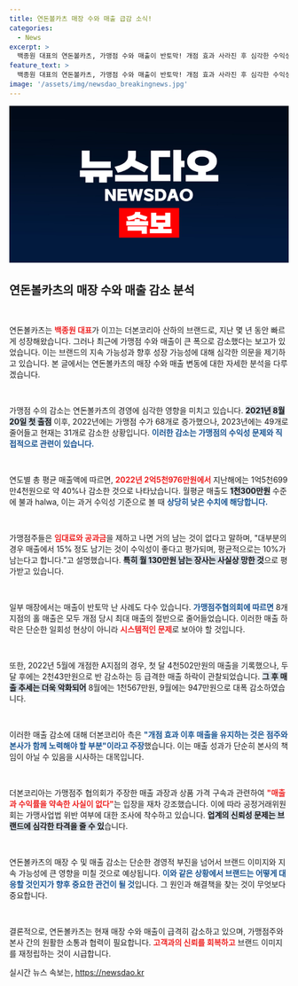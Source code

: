 ```yaml
---
title: 연돈볼카츠 매장 수와 매출 급감 소식!
categories:
  - News
excerpt: >
  백종원 대표의 연돈볼카츠, 가맹점 수와 매출이 반토막! 개점 효과 사라진 후 심각한 수익성 악화와 점주들의 고충, 공정위 조사까지... 이 상황의 진실은? 클릭해서 확인해보세요!
feature_text: >
  백종원 대표의 연돈볼카츠, 가맹점 수와 매출이 반토막! 개점 효과 사라진 후 심각한 수익성 악화와 점주들의 고충, 공정위 조사까지... 이 상황의 진실은? 클릭해서 확인해보세요!
image: '/assets/img/newsdao_breakingnews.jpg'
---
```


<p><img src="/assets/img/newsdao_breakingnews.jpg" alt="ontimetimes 속보" /></p>

<h2 data-ke-size="size26">연돈볼카츠의 매장 수와 매출 감소 분석</h2>

<p data-ke-size="size16">&nbsp;</p>  

<p>연돈볼카츠는 <b><span style="color: #ee2323;">백종원 대표</span></b>가 이끄는 더본코리아 산하의 브랜드로, 지난 몇 년 동안 빠르게 성장해왔습니다. 그러나 최근에 가맹점 수와 매출이 큰 폭으로 감소했다는 보고가 있었습니다. 이는 브랜드의 지속 가능성과 향후 성장 가능성에 대해 심각한 의문을 제기하고 있습니다. 본 글에서는 연돈볼카츠의 매장 수와 매출 변동에 대한 자세한 분석을 다루겠습니다.</p>

<p data-ke-size="size16">&nbsp;</p>  

<p>가맹점 수의 감소는 연돈볼카츠의 경영에 심각한 영향을 미치고 있습니다. <b><span style="background-color: #21538527;">2021년 8월 20일 첫 출점</span></b> 이후, 2022년에는 가맹점 수가 68개로 증가했으나, 2023년에는 49개로 줄어들고 현재는 31개로 감소한 상황입니다. <b><span style="color: #1a5490;">이러한 감소는 가맹점의 수익성 문제와 직접적으로 관련이 있습니다.</span></b> </p>

<p data-ke-size="size16">&nbsp;</p>  

<p>연도별 총 평균 매출액에 따르면, <b><span style="color: #ee2323;">2022년 2억5천976만원에서</span></b> 지난해에는 1억5천699만4천원으로 약 40%나 감소한 것으로 나타났습니다. 월평균 매출도 <b><span style="background-color: #21538527;">1천300만원</span></b> 수준에 불과 halwa, 이는 과거 수익성 기준으로 볼 때 <b><span style="color: #1a5490;">상당히 낮은 수치에 해당합니다.</span></b> </p>

<p data-ke-size="size16">&nbsp;</p>  

<p>가맹점주들은 <b><span style="color: #ee2323;">임대료와 공과금</span></b>을 제하고 나면 거의 남는 것이 없다고 말하며, "대부분의 경우 매출에서 15% 정도 남기는 것이 수익성이 좋다고 평가되며, 평균적으로는 10%가 남는다고 합니다."고 설명했습니다. <b><span style="background-color: #21538527;">특히 월 130만원 남는 장사는 사실상 망한 것</span></b>으로 평가받고 있습니다. </p>

<p data-ke-size="size16">&nbsp;</p>  

<p>일부 매장에서는 매출이 반토막 난 사례도 다수 있습니다. <b><span style="color: #1a5490;">가맹점주협의회에 따르면</span></b> 8개 지점의 홀 매출은 모두 개점 당시 최대 매출의 절반으로 줄어들었습니다. 이러한 매출 하락은 단순한 일회성 현상이 아니라 <b><span style="color: #ee2323;">시스템적인 문제</span></b>로 보아야 할 것입니다. </p>

<p data-ke-size="size16">&nbsp;</p>  

<p>또한, 2022년 5월에 개점한 A지점의 경우, 첫 달 4천502만원의 매출을 기록했으나, 두 달 후에는 2천43만원으로 반 감소하는 등 급격한 매출 하락이 관찰되었습니다. <b><span style="background-color: #21538527;">그 후 매출 추세는 더욱 악화되어</span></b> 8월에는 1천567만원, 9월에는 947만원으로 대폭 감소하였습니다. </p>

<p data-ke-size="size16">&nbsp;</p>  

<p>이러한 매출 감소에 대해 더본코리아 측은 <b><span style="color: #1a5490;">"개점 효과 이후 매출을 유지하는 것은 점주와 본사가 함께 노력해야 할 부분"이라고 주장</span></b>했습니다. 이는 매출 성과가 단순히 본사의 책임이 아닐 수 있음을 시사하는 대목입니다. </p>

<p data-ke-size="size16">&nbsp;</p>  

<p>더본코리아는 가맹점주 협의회가 주장한 매출 과장과 상품 가격 구속과 관련하여 <b><span style="color: #ee2323;">"매출과 수익률을 약속한 사실이 없다"</span></b>는 입장을 재차 강조했습니다. 이에 따라 공정거래위원회는 가맹사업법 위반 여부에 대한 조사에 착수하고 있습니다. <b><span style="background-color: #21538527;">업계의 신뢰성 문제는 브랜드에 심각한 타격을 줄 수 있</span></b>습니다. </p>

<p data-ke-size="size16">&nbsp;</p>  

<p>연돈볼카츠의 매장 수 및 매출 감소는 단순한 경영적 부진을 넘어서 브랜드 이미지와 지속 가능성에 큰 영향을 미칠 것으로 예상됩니다. <b><span style="color: #1a5490;">이와 같은 상황에서 브랜드는 어떻게 대응할 것인지가 향후 중요한 관건이 될 것</span></b>입니다. 그 원인과 해결책을 찾는 것이 무엇보다 중요합니다. </p>

<p data-ke-size="size16">&nbsp;</p>  

<p>결론적으로, 연돈볼카츠는 현재 매장 수와 매출이 급격히 감소하고 있으며, 가맹점주와 본사 간의 원활한 소통과 협력이 필요합니다. <b><span style="color: #ee2323;">고객과의 신뢰를 회복하고</span></b> 브랜드 이미지를 재정립하는 것이 시급합니다.</p>
실시간 뉴스 속보는, <a href="https://newsdao.kr" rel="dofollow">https://newsdao.kr</a>


